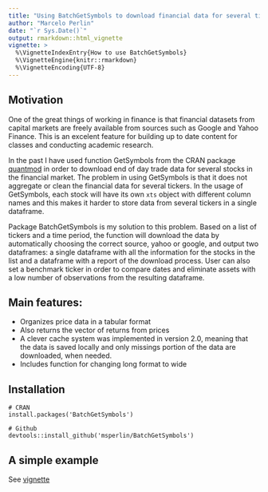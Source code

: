 ```yaml
---
title: "Using BatchGetSymbols to download financial data for several tickers"
author: "Marcelo Perlin"
date: "`r Sys.Date()`"
output: rmarkdown::html_vignette
vignette: >
  %\VignetteIndexEntry{How to use BatchGetSymbols}
  %\VignetteEngine{knitr::rmarkdown}
  %\VignetteEncoding{UTF-8}
---
```


## Motivation

One of the great things of working in finance is that financial datasets from capital markets are freely available from sources such as Google and Yahoo Finance. This is an excelent feature for building up to date content for classes and conducting academic research. 

In the past I have used function GetSymbols from the CRAN package [quantmod](https://cran.r-project.org/package=quantmod) in order to download end of day trade data for several stocks in the financial market. The problem in using GetSymbols is that it does not aggregate or clean the financial data for several tickers. In the usage of GetSymbols, each stock will have its own `xts` object with different column names and this makes it harder to store data from several tickers in a single dataframe. 

Package BatchGetSymbols is my solution to this problem. Based on a list of tickers and a time period, the function will download the data by automatically choosing the correct source, yahoo or google, and output two dataframes: a single dataframe with all the information for the stocks in the list and a dataframe with a report of the download process. User can also set a benchmark ticker in order to compare dates and eliminate assets with a low number of observations from the resulting dataframe.

## Main features:


- Organizes price data in a tabular format
- Also returns the vector of returns from prices
- A clever cache system was implemented in version 2.0, meaning that the data is saved locally and only missings portion of the data are downloaded, when needed. 
- Includes function for changing long format to wide


## Installation

```
# CRAN
install.packages('BatchGetSymbols')

# Github
devtools::install_github('msperlin/BatchGetSymbols')
```

## A simple example

See [vignette](https://cran.r-project.org/package=BatchGetSymbols)
